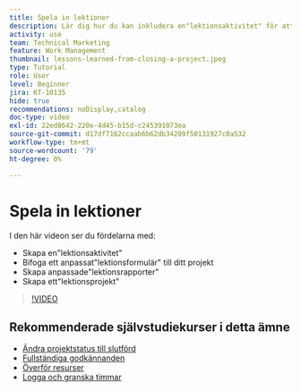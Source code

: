 ```yaml
---
title: Spela in lektioner
description: Lär dig hur du kan inkludera en"lektionsaktivitet" för att identifiera vad som gick bra och vad som kan förbättras nästa gång.
activity: use
team: Technical Marketing
feature: Work Management
thumbnail: lessons-learned-from-closing-a-project.jpeg
type: Tutorial
role: User
level: Beginner
jira: KT-10135
hide: true
recommendations: noDisplay,catalog
doc-type: video
exl-id: 22ed8642-220e-4d45-b15d-c245391073ea
source-git-commit: d17df7162ccaab6b62db34209f50131927c0a532
workflow-type: tm+mt
source-wordcount: '79'
ht-degree: 0%

---
```


# Spela in lektioner

I den här videon ser du fördelarna med:

* Skapa en&quot;lektionsaktivitet&quot;
* Bifoga ett anpassat&quot;lektionsformulär&quot; till ditt projekt
* Skapa anpassade&quot;lektionsrapporter&quot;
* Skapa ett&quot;lektionsprojekt&quot;

>[!VIDEO](https://video.tv.adobe.com/v/3441016/?quality=12&learn=on&enablevpops&captions=swe)

## Rekommenderade självstudiekurser i detta ämne

* [Ändra projektstatus till slutförd](/help/manage-work/projects/change-the-project-status.md)
* [Fullständiga godkännanden](/help/manage-work/close-a-project/complete-approvals.md)
* [Överför resurser](/help/manage-work/close-a-project/upload-assets.md)
* [Logga och granska timmar](/help/manage-work/close-a-project/log-and-review-hours.md)
